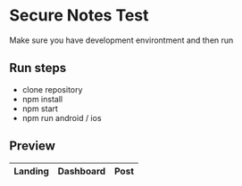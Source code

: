 # Secure Notes Test
Make sure you have development environtment and then run

## Run steps
- clone repository
- npm install
- npm start
- npm run android / ios

## Preview
|Landing|Dashboard|Post
-------------|------|------

